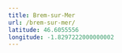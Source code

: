 ```yaml
---
title: Brem-sur-Mer
url: /brem-sur-mer/
latitude: 46.6055556
longitude: -1.8297222000000002
---
```

